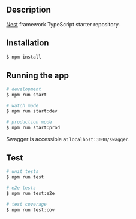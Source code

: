 ## Description

[Nest](https://github.com/nestjs/nest) framework TypeScript starter repository.

## Installation

```bash
$ npm install
```

## Running the app

```bash
# development
$ npm run start

# watch mode
$ npm run start:dev

# production mode
$ npm run start:prod
```

Swagger is accessible at `localhost:3000/swagger`.

## Test

```bash
# unit tests
$ npm run test

# e2e tests
$ npm run test:e2e

# test coverage
$ npm run test:cov
```
